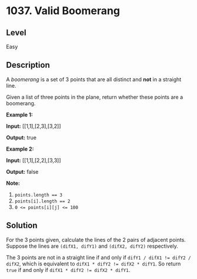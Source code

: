 # 1037. Valid Boomerang
## Level
Easy

## Description
A *boomerang* is a set of 3 points that are all distinct and **not** in a straight line.

Given a list of three points in the plane, return whether these points are a boomerang.

**Example 1:**

**Input:** [[1,1],[2,3],[3,2]]

**Output:** true

**Example 2:**

**Input:** [[1,1],[2,2],[3,3]]

**Output:** false

**Note:**

1. `points.length == 3`
2. `points[i].length == 2`
3. `0 <= points[i][j] <= 100`

## Solution
For the 3 points given, calculate the lines of the 2 pairs of adjacent points. Suppose the lines are `(difX1, difY1)` and `(difX2, difY2)` respectively.

The 3 points are not in a straight line if and only if `difY1 / difX1 != difY2 / difX2`, which is equivalent to `difX1 * difY2 != difX2 * difY1`. So return `true` if and only if `difX1 * difY2 != difX2 * difY1`.
